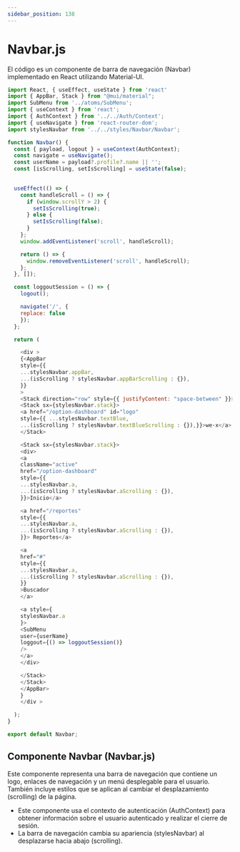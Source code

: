 ```yaml
---
sidebar_position: 138
---
```


# Navbar.js

El código es un componente de barra de navegación (Navbar) implementado en React utilizando Material-UI.

```js 
import React, { useEffect, useState } from 'react'
import { AppBar, Stack } from "@mui/material";
import SubMenu from '../atoms/SubMenu';
import { useContext } from 'react';
import { AuthContext } from '../../Auth/Context';
import { useNavigate } from 'react-router-dom';
import stylesNavbar from '../../styles/Navbar/Navbar';

function Navbar() {
  const { payload, logout } = useContext(AuthContext);
  const navigate = useNavigate();
  const userName = payload?.profile?.name || '';
  const [isScrolling, setIsScrolling] = useState(false);
  

  useEffect(() => {
    const handleScroll = () => {
      if (window.scrollY > 2) {
        setIsScrolling(true);
      } else {
        setIsScrolling(false);
      }
    };
    window.addEventListener('scroll', handleScroll);

    return () => {
      window.removeEventListener('scroll', handleScroll);
    };
  }, []);

  const loggoutSession = () => {
    logout();

    navigate('/', {
    replace: false
    });
  };

  return (

    <div >
    {<AppBar
    style={{
    ...stylesNavbar.appBar,
    ...(isScrolling ? stylesNavbar.appBarScrolling : {}),
    }}
    >
    <Stack direction="row" style={{ justifyContent: "space-between" }}>
    <Stack sx={stylesNavbar.stack}>
    <a href="/option-dashboard" id="logo"
    style={{ ...stylesNavbar.textBlue,
    ...(isScrolling ? stylesNavbar.textBlueScrolling : {}),}}>we·x</a>
    </Stack>

    <Stack sx={stylesNavbar.stack}>
    <div>
    <a
    className="active"
    href="/option-dashboard"
    style={{
    ...stylesNavbar.a,
    ...(isScrolling ? stylesNavbar.aScrolling : {}),
    }}>Inicio</a>

    <a href="/reportes"
    style={{
    ...stylesNavbar.a,
    ...(isScrolling ? stylesNavbar.aScrolling : {}),
    }}> Reportes</a>

    <a
    href="#"
    style={{
    ...stylesNavbar.a,
    ...(isScrolling ? stylesNavbar.aScrolling : {}),
    }}
    >Buscador
    </a>

    <a style={
    stylesNavbar.a
    }>
    <SubMenu 
    user={userName}
    loggout={() => loggoutSession()}
    />
    </a>
    </div>

    </Stack>
    </Stack>
    </AppBar>
    }
    </div >

  );
}

export default Navbar;
```

## Componente Navbar (Navbar.js)

Este componente representa una barra de navegación que contiene un logo, enlaces de navegación y un menú desplegable para el usuario. También incluye estilos que se aplican al cambiar el desplazamiento (scrolling) de la página.

- Este componente usa el contexto de autenticación (AuthContext) para obtener información sobre el usuario autenticado y realizar el cierre de sesión.
- La barra de navegación cambia su apariencia (stylesNavbar) al desplazarse hacia abajo (scrolling).
